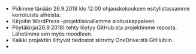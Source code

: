 - Pidimme tänään 26.9.2018 klo 12.00 ohjauskokouksen esitylistassamme kerrotuista aiheista.
- Kirjoitin WordPress -projektisivuillemme aloituskappaleen.
- Pöytäkirja(26.9.2018) tehty löytyy GitHub:sta projektimme reposta. Lähetimme sen myös moodleen.
- Kaikki projektiin liittyvät tiedostot siirretty OneDrive:stä GitHubiin.
- 
